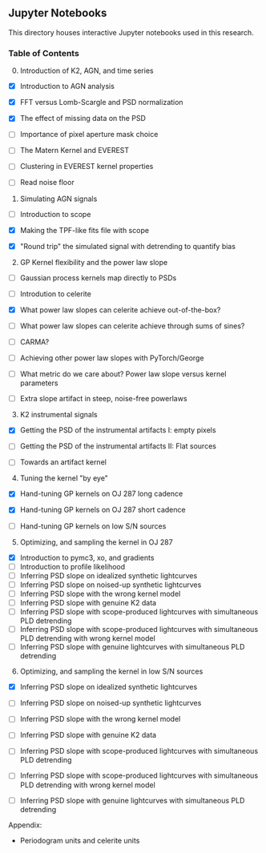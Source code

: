 Jupyter Notebooks
--

This directory houses interactive Jupyter notebooks used in this research.

### Table of Contents


0. Introduction of K2, AGN, and time series
  - [x] Introduction to AGN analysis
  - [x] FFT versus Lomb-Scargle and PSD normalization
  - [x] The effect of missing data on the PSD
  - [ ] Importance of pixel aperture mask choice
  - [ ] The Matern Kernel and EVEREST
  - [ ] Clustering in EVEREST kernel properties  
  - [ ] Read noise floor


1. Simulating AGN signals  
  - [ ] Introduction to scope  
  - [x] Making the TPF-like fits file with scope
  - [x] "Round trip" the simulated signal with detrending to quantify bias


2. GP Kernel flexibility and the power law slope  
  - [ ] Gaussian process kernels map directly to PSDs
  - [ ] Introdution to celerite
  - [x] What power law slopes can celerite achieve out-of-the-box?
  - [ ] What power law slopes can celerite achieve through sums of sines?  
  - [ ] CARMA?
  - [ ] Achieving other power law slopes with PyTorch/George
  - [ ] What metric do we care about? Power law slope versus kernel parameters
  - [ ] Extra slope artifact in steep, noise-free powerlaws


3. K2 instrumental signals  
  - [x] Getting the PSD of the instrumental artifacts I: empty pixels
  - [ ] Getting the PSD of the instrumental artifacts II: Flat sources
  - [ ] Towards an artifact kernel


4. Tuning the kernel "by eye"
  - [x] Hand-tuning GP kernels on OJ 287 long cadence
  - [x] Hand-tuning GP kernels on OJ 287 short cadence
  - [ ] Hand-tuning GP kernels on low S/N sources


5. Optimizing, and sampling the kernel in OJ 287
  - [x] Introduction to pymc3, xo, and gradients
  - [ ] Introduction to profile likelihood
  - [ ] Inferring PSD slope on idealized synthetic lightcurves
  - [ ] Inferring PSD slope on noised-up synthetic lightcurves
  - [ ] Inferring PSD slope with the wrong kernel model
  - [ ] Inferring PSD slope with genuine K2 data
  - [ ] Inferring PSD slope with scope-produced lightcurves with simultaneous PLD detrending
  - [ ] Inferring PSD slope with scope-produced lightcurves with simultaneous PLD detrending with wrong kernel model
  - [ ] Inferring PSD slope with genuine lightcurves with simultaneous PLD detrending

6. Optimizing, and sampling the kernel in low S/N sources
  - [x] Inferring PSD slope on idealized synthetic lightcurves
  - [ ] Inferring PSD slope on noised-up synthetic lightcurves
  - [ ] Inferring PSD slope with the wrong kernel model
  - [ ] Inferring PSD slope with genuine K2 data
  - [ ] Inferring PSD slope with scope-produced lightcurves with simultaneous PLD detrending
  - [ ] Inferring PSD slope with scope-produced lightcurves with simultaneous PLD detrending with wrong kernel model
  - [ ] Inferring PSD slope with genuine lightcurves with simultaneous PLD detrending


Appendix:
  - Periodogram units and celerite units
